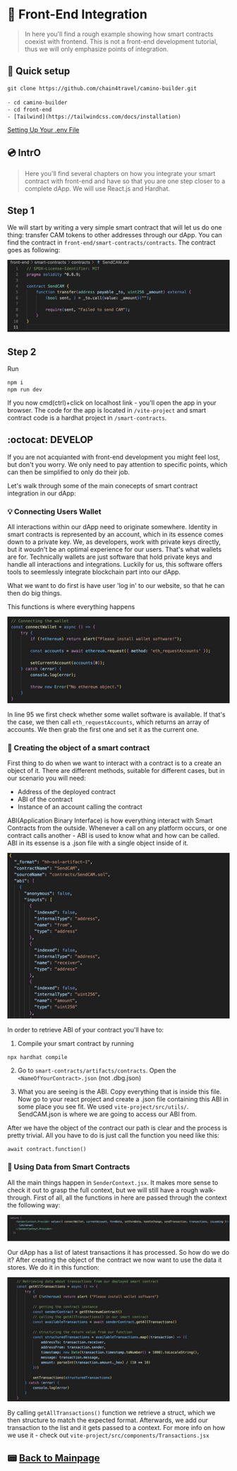 #  🍱 Front-End Integration

> In here you'll find a rough example showing how smart contracts coexist with frontend. This is not a front-end development tutorial, thus we will only emphasize points of integration.

## 🌌 Quick setup
```
git clone https://github.com/chain4travel/camino-builder.git

- cd camino-builder
- cd front-end
- [Tailwind](https://tailwindcss.com/docs/installation)
```

[Setting Up Your .env File](../setup/README.md#setting-up-env-file)

## 💿 IntrO
> Here you'll find several chapters on how you integrate your smart contract with front-end and have so that you are one step closer to a complete dApp. We will use React.js and Hardhat.

## Step 1

We will start by writing a very simple smart contract that will let us do one thing: transfer CAM tokens to other addresses through our dApp. You can find the contract in `front-end/smart-contracts/contracts`. The contract goes as following:

![image](https://github.com/juuroudojo/toolsReal/blob/main/images/Image%2030.11.2023%20at%2018.05.jpeg)

## Step 2

Run 

```
npm i
npm run dev
```

If you now cmd(ctrl)+click on localhost link - you'll open the app in your browser. The code for the app is located in `/vite-project` and smart contract code is a hardhat project in `/smart-contracts`.

## :octocat: DEVELOP

If you are not acquianted with front-end development you might feel lost, but don't you worry. We only need to pay attention to specific points, which can then be simplified to only do their job. 

Let's walk through some of the main conecepts of smart contract integration in our dApp:


### 💡 Connecting Users Wallet

All interactions within our dApp need to originate somewhere. Identity in smart contracts is represented by an account, which in its essence comes down to a private key. We, as developers, work with private keys directly, but it woudn't be an optimal experience for our users. That's what wallets are for. Technically wallets are just software that hold private keys and handle all interactions and integrations. Luckily for us, this software offers tools to seemlessly integrate blockchain part into our dApp.

What we want to do first is have user 'log in' to our website, so that he can then do big things. 

This functions is where everything happens

![image](https://github.com/juuroudojo/toolsReal/blob/main/images/Image%2007.01.2024%20at%2019.18.jpeg)

In line 95 we first check whether some wallet software is available. If that's the case, we then call `eth_requestAccounts`, which returns an array of accounts. We then grab the first one and set it as the current one.

### 📝 Creating the object of a smart contract

First thing to do when we want to interact with a contract is to a create an object of it. There are different methods, suitable for different cases, but in our scenario you will need:

- Address of the deployed contract
- ABI of the contract
- Instance of an account calling the contract

ABI(Application Binary Interface) is how everything interact with Smart Contracts from the outside. Whenever a call on any platform occurs, or one contract calls another - ABI is used to know what and how can be called. ABI in its essense is a .json file with a single object inside of it.

![image](https://github.com/juuroudojo/toolsReal/blob/main/images/Image%2007.01.2024%20at%2023.58.jpeg)

In order to retrieve ABI of your contract you'll have to:

1. Compile your smart contract by running 
```
npx hardhat compile
```
2. Go to `smart-contracts/artifacts/contracts`. Open the `<NameOfYourContract>.json` (not .dbg.json)

3. What you are seeing is the ABI. Copy everything that is inside this file. Now go to your react project and create a .json file containing this ABI in some place you see fit. We used `vite-project/src/utils/`. SendCAM.json is where we are going to access our ABI from.

After we have the object of the contract our path is clear and the process is pretty trivial. All you have to do is just call the function you need like this:

```
await contract.function()
```

### 🎼 Using Data from Smart Contracts

All the main things happen in `SenderContext.jsx`. It makes more sense to check it out to grasp the full context, but we will still have a rough walk-through. First of all, all the functions in here are passed through the context the following way:

![image](https://github.com/juuroudojo/toolsReal/blob/main/images/Image%2008.01.2024%20at%2000.17.jpeg)

Our dApp has a list of latest transactions it has processed. So how do we do it? After creating the object of the contract we now want to use the data it stores. We do it in this function:

![image](https://github.com/juuroudojo/toolsReal/blob/main/images/Image%2008.01.2024%20at%2000.20.jpeg)

By calling `getAllTransactions()` function we retrieve a struct, which we then structure to match the expected format. Afterwards, we add our transaction to the list and it gets passed to a context. For more info on how we use it - check out `vite-project/src/components/Transactions.jsx`





## 📟 [Back to Mainpage](https://github.com/chain4travel/camino-builder)


